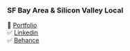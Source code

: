 ### SF Bay Area & Silicon Valley Local
:page_facing_up: [Portfolio](http://www.jaeminkim.com) </br>
:white_check_mark: [Linkedin](https://www.linkedin.com/in/jaeminkim-com/) </br>
:white_check_mark: [Behance](https://www.behance.net/jaeminkim2)

<!--
**jaeminkim-com/jaeminkim-com** is a ✨ _special_ ✨ repository because its `README.md` (this file) appears on your GitHub profile.

Here are some ideas to get you started:

- 🔭 I’m currently working on ...
- 🌱 I’m currently learning ...
- 👯 I’m looking to collaborate on ...
- 🤔 I’m looking for help with ...
- 💬 Ask me about ...
- 📫 How to reach me: ...
- 😄 Pronouns: ...
- ⚡ Fun fact: ...
-->
